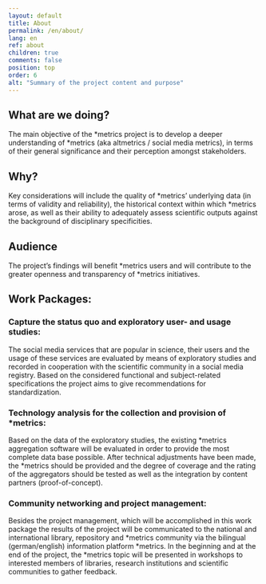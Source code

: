 ```yaml
---
layout: default
title: About
permalink: /en/about/
lang: en
ref: about
children: true
comments: false
position: top
order: 6
alt: "Summary of the project content and purpose"
---
```

## What are we doing?
The main objective of the \*metrics project is to develop a deeper understanding of \*metrics (aka altmetrics / social media metrics), in terms of their general significance and their perception amongst stakeholders.  

## Why?  
Key considerations will include the quality of \*metrics’ underlying data (in terms of validity and reliability), the historical context within which \*metrics arose, as well as their ability to adequately assess scientific outputs against the background of disciplinary specificities.  

## Audience  
The project’s findings will benefit \*metrics users and will contribute to the greater openness and transparency of \*metrics initiatives.  

## Work Packages:
### Capture the status quo and exploratory user- and usage studies:  
The social media services that are popular in science, their users and the usage of these services are evaluated by means of exploratory studies and recorded in cooperation with the scientific community in a social media registry. Based on the considered functional and subject-related specifications the project aims to give recommendations for standardization.    

### Technology analysis for the collection and provision of \*metrics:   
Based on the data of the exploratory studies, the existing \*metrics aggregation software will be evaluated in order to provide the most complete data base possible. After technical adjustments have been made, the \*metrics should be provided and the degree of coverage and the rating of the aggregators should be tested as well as the integration by content partners (proof-of-concept).  

### Community networking and project management:      
 Besides the project management, which will be accomplished in this work package the results of the project will be communicated to the national and international library, repository and \*metrics community via the bilingual (german/english) information platform \*metrics. In the beginning and at the end of the project, the \*metrics topic will be presented in workshops to interested members of libraries, research institutions and scientific communities to gather feedback.  
